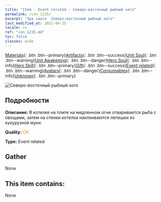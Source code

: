 ```yaml
---
title: "Item - Event related - Северо-восточный рыбный хого"
permalink: /con_1215/
excerpt: "Эра хаоса  Северо-восточный рыбный хого"
last_modified_at: 2021-04-25
locale: ru
ref: "con_1215.md"
toc: false
classes: wide
---
```

 [Materials](/ItemsRU/){: .btn .btn--primary}[Artifacts](/ItemsRU/Artifacts/){: .btn .btn--success}[Unit Soul](/ItemsRU/UnitSoul/){: .btn .btn--warning}[Unit Awakening](/ItemsRU/UnitAwakening/){: .btn .btn--danger}[Hero Soul](/ItemsRU/HeroSoul/){: .btn .btn--info}[Hero Skill](/ItemsRU/HeroSkill/){: .btn .btn--primary}[Gift](/ItemsRU/Gift/){: .btn .btn--success}[Event related](/ItemsRU/Events/){: .btn .btn--warning}[Avatars](/ItemsRU/Avatars/){: .btn .btn--danger}[Consumables](/ItemsRU/Consumables/){: .btn .btn--info}[Unknown](/ItemsRU/Unknown/){: .btn .btn--primary}

 ![Северо-восточный рыбный хого](/images/t/i_81522231.png)

## Подробности
 **Описание:** В котелке на плите на медленном огне отваривается рыба с овощами, затем на стенки котелка наклеиваются лепешки из кукурузной муки.

 **Quality:** <span style="color: #FF8C00">OK</span>

 **Type:** Event related

## Gather

  None

## This item contains:

  None

